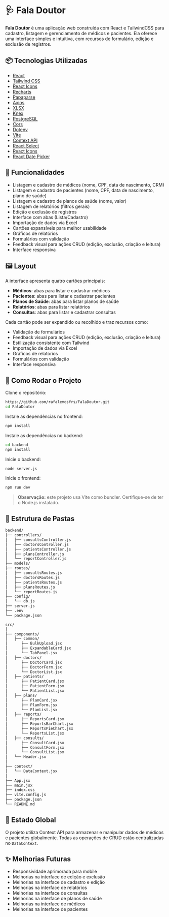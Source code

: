 # 🩺 Fala Doutor

**Fala Doutor** é uma aplicação web construída com React e TailwindCSS para cadastro, listagem e gerenciamento de médicos e pacientes. Ela oferece uma interface simples e intuitiva, com recursos de formulário, edição e exclusão de registros.

## 📦 Tecnologias Utilizadas

- [React](https://reactjs.org/)
- [Tailwind CSS](https://tailwindcss.com/)
- [React Icons](https://react-icons.github.io/react-icons/)
- [Recharts](https://recharts.org/)
- [Papaparse](https://www.papaparse.com/)
- [Axios](https://axios-http.com/)
- [XLSX](https://github.com/SheetJS/sheetjs)
- [Knex](https://knexjs.org/)
- [PostgreSQL](https://www.postgresql.org/)
- [Cors](https://github.com/expressjs/cors)
- [Dotenv](https://github.com/motdotla/dotenv)
- [Vite](https://vite.dev/)
- [Context API](https://reactjs.org/docs/context-api.html)
- [React Select](https://react-select.com/)
- [React Icons](https://react-icons.github.io/react-icons/)
- [React Date Picker](https://reactdatepicker.com/)

## 🎯 Funcionalidades

- Listagem e cadastro de médicos (nome, CPF, data de nascimento, CRM)
- Listagem e cadastro de pacientes (nome, CPF, data de nascimento, plano de saúde)
- Listagem e cadastro de planos de saúde (nome, valor)
- Listagem de relatórios (filtros gerais)
- Edição e exclusão de registros
- Interface com abas (Lista/Cadastro)
- Importação de dados via Excel
- Cartões expansíveis para melhor usabilidade
- Gráficos de relatórios
- Formulários com validação
- Feedback visual para ações CRUD (edição, exclusão, criação e leitura)
- Interface responsiva


## 🖼️ Layout

A interface apresenta quatro cartões principais:
- **Médicos**: abas para listar e cadastrar médicos
- **Pacientes**: abas para listar e cadastrar pacientes
- **Planos de Saúde**: abas para listar planos de saúde
- **Relatórios**: abas para listar relatórios
- **Consultas**: abas para listar e cadastrar consultas

Cada cartão pode ser expandido ou recolhido e traz recursos como:
- Validação de formulários
- Feedback visual para ações CRUD (edição, exclusão, criação e leitura)
- Estilização consistente com Tailwind
- Importação de dados via Excel
- Gráficos de relatórios
- Formulários com validação
- Interface responsiva

## 🚀 Como Rodar o Projeto
Clone o repositório:
```bash
https://github.com/rafalemosfrs/FalaDoutor.git
cd FalaDoutor
```

Instale as dependências no frontend:
```bash
npm install
```

Instale as dependências no backend:
```bash
cd backend
npm install
```

Inicie o backend:
```bash
node server.js
```

Inicie o frontend:
```bash
npm run dev
```
> **Observação:** este projeto usa Vite como bundler. Certifique-se de ter o Node.js instalado.

## 📁 Estrutura de Pastas

```bash
backend/
├── controllers/     
│   ├── consultsController.js
│   ├── doctorsController.js         
│   ├── patientsController.js        
│   ├── plansController.js           
│   └── reportController.js         
├── models/
├── routes/                
│   ├── consultsRoutes.js
│   ├── doctorsRoutes.js        
│   ├── patientsRoutes.js           
│   ├── plansRoutes.js           
│   └── reportRoutes.js
├── config/
│   └── db.js
├── server.js
├── .env
└── package.json

src/
│
├── components/
│   ├── common/
│      ├── BulkUpload.jsx
│      ├── ExpandableCard.jsx
│      └── TabPanel.jsx
│   ├── doctors/
│      ├── DoctorCard.jsx
│      ├── DoctorForm.jsx
│      └── DoctorList.jsx
│   ├── patients/
│      ├── PatientCard.jsx
│      ├── PatientForm.jsx
│      └── PatientList.jsx
│   ├── plans/
│      ├── PlanCard.jsx
│      ├── PlanForm.jsx
│      └── PlanList.jsx
│   ├── reports/
│      ├── ReportsCard.jsx
│      ├── ReportsBarChart.jsx
│      ├── ReportsPieChart.jsx
│      └── ReportsList.jsx
│   ├── consults/
│      ├── ConsultCard.jsx
│      ├── ConsultForm.jsx
│      └── ConsultList.jsx
│   └── Header.jsx
│
├── context/
│   └── DataContext.jsx
│
├── App.jsx
├── main.jsx
├── index.css
├── vite.config.js
├── package.json
└── README.md

```

## 🧠 Estado Global

O projeto utiliza Context API para armazenar e manipular dados de médicos e pacientes globalmente. Todas as operações de CRUD estão centralizadas no `DataContext`.

## ✨ Melhorias Futuras

- Responsividade aprimorada para mobile
- Melhorias na interface de edição e exclusão
- Melhorias na interface de cadastro e edição
- Melhorias na interface de relatórios
- Melhorias na interface de consultas
- Melhorias na interface de planos de saúde
- Melhorias na interface de médicos
- Melhorias na interface de pacientes

